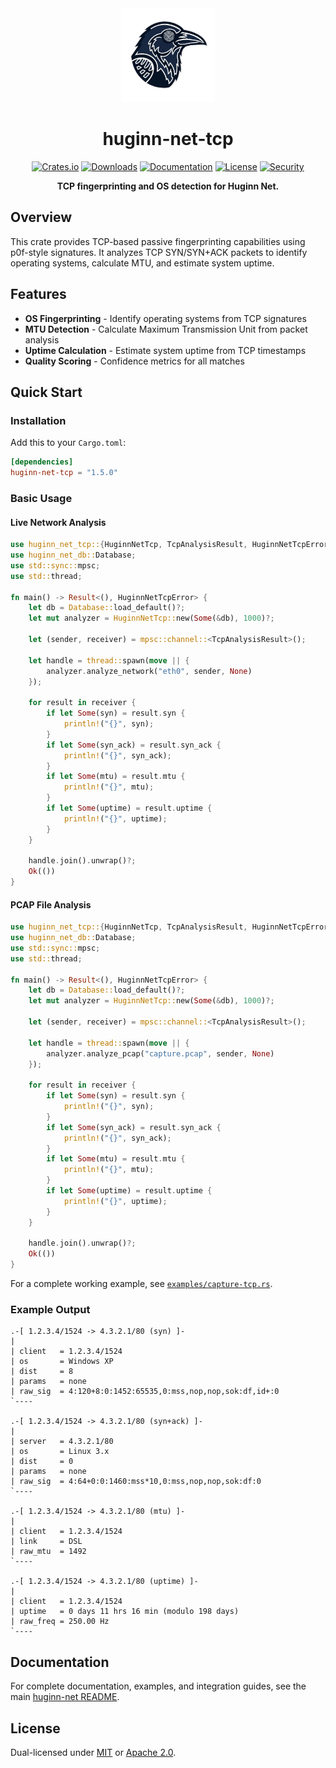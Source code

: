 <div align="center">
  <img src="https://raw.githubusercontent.com/biandratti/huginn-net/master/huginn-net.png" alt="Huginn Net Logo" width="150"/>
  
  # huginn-net-tcp

  [![Crates.io](https://img.shields.io/crates/v/huginn-net-tcp.svg)](https://crates.io/crates/huginn-net-tcp)
  [![Downloads](https://img.shields.io/crates/d/huginn-net-tcp.svg)](https://crates.io/crates/huginn-net-tcp)
  [![Documentation](https://docs.rs/huginn-net-tcp/badge.svg)](https://docs.rs/huginn-net-tcp)
  [![License](https://img.shields.io/badge/license-MIT%2FApache--2.0-blue.svg)](https://github.com/biandratti/huginn-net#license)
  [![Security](https://github.com/biandratti/huginn-net/actions/workflows/audit.yml/badge.svg?branch=master)](#security)

  **TCP fingerprinting and OS detection for Huginn Net.**
</div>

## Overview

This crate provides TCP-based passive fingerprinting capabilities using p0f-style signatures. It analyzes TCP SYN/SYN+ACK packets to identify operating systems, calculate MTU, and estimate system uptime.

## Features

- **OS Fingerprinting** - Identify operating systems from TCP signatures
- **MTU Detection** - Calculate Maximum Transmission Unit from packet analysis  
- **Uptime Calculation** - Estimate system uptime from TCP timestamps
- **Quality Scoring** - Confidence metrics for all matches

## Quick Start

### Installation

Add this to your `Cargo.toml`:

```toml
[dependencies]
huginn-net-tcp = "1.5.0"
```

### Basic Usage

#### Live Network Analysis

```rust
use huginn_net_tcp::{HuginnNetTcp, TcpAnalysisResult, HuginnNetTcpError};
use huginn_net_db::Database;
use std::sync::mpsc;
use std::thread;

fn main() -> Result<(), HuginnNetTcpError> {
    let db = Database::load_default()?;
    let mut analyzer = HuginnNetTcp::new(Some(&db), 1000)?;
    
    let (sender, receiver) = mpsc::channel::<TcpAnalysisResult>();
    
    let handle = thread::spawn(move || {
        analyzer.analyze_network("eth0", sender, None)
    });
    
    for result in receiver {
        if let Some(syn) = result.syn {
            println!("{}", syn);
        }
        if let Some(syn_ack) = result.syn_ack {
            println!("{}", syn_ack);
        }
        if let Some(mtu) = result.mtu {
            println!("{}", mtu);
        }
        if let Some(uptime) = result.uptime {
            println!("{}", uptime);
        }
    }
    
    handle.join().unwrap()?;
    Ok(())
}
```

#### PCAP File Analysis

```rust
use huginn_net_tcp::{HuginnNetTcp, TcpAnalysisResult, HuginnNetTcpError};
use huginn_net_db::Database;
use std::sync::mpsc;
use std::thread;

fn main() -> Result<(), HuginnNetTcpError> {
    let db = Database::load_default()?;
    let mut analyzer = HuginnNetTcp::new(Some(&db), 1000)?;
    
    let (sender, receiver) = mpsc::channel::<TcpAnalysisResult>();
    
    let handle = thread::spawn(move || {
        analyzer.analyze_pcap("capture.pcap", sender, None)
    });
    
    for result in receiver {
        if let Some(syn) = result.syn {
            println!("{}", syn);
        }
        if let Some(syn_ack) = result.syn_ack {
            println!("{}", syn_ack);
        }
        if let Some(mtu) = result.mtu {
            println!("{}", mtu);
        }
        if let Some(uptime) = result.uptime {
            println!("{}", uptime);
        }
    }
    
    handle.join().unwrap()?;
    Ok(())
}
```

For a complete working example, see [`examples/capture-tcp.rs`](../examples/capture-tcp.rs).

### Example Output

```text
.-[ 1.2.3.4/1524 -> 4.3.2.1/80 (syn) ]-
|
| client   = 1.2.3.4/1524
| os       = Windows XP
| dist     = 8
| params   = none
| raw_sig  = 4:120+8:0:1452:65535,0:mss,nop,nop,sok:df,id+:0
`----

.-[ 1.2.3.4/1524 -> 4.3.2.1/80 (syn+ack) ]-
|
| server   = 4.3.2.1/80
| os       = Linux 3.x
| dist     = 0
| params   = none
| raw_sig  = 4:64+0:0:1460:mss*10,0:mss,nop,nop,sok:df:0
`----

.-[ 1.2.3.4/1524 -> 4.3.2.1/80 (mtu) ]-
|
| client   = 1.2.3.4/1524
| link     = DSL
| raw_mtu  = 1492
`----

.-[ 1.2.3.4/1524 -> 4.3.2.1/80 (uptime) ]-
|
| client   = 1.2.3.4/1524
| uptime   = 0 days 11 hrs 16 min (modulo 198 days)
| raw_freq = 250.00 Hz
`----
```

## Documentation

For complete documentation, examples, and integration guides, see the main [huginn-net README](https://github.com/biandratti/huginn-net#readme).

## License

Dual-licensed under [MIT](https://github.com/biandratti/huginn-net/blob/master/LICENSE-MIT) or [Apache 2.0](https://github.com/biandratti/huginn-net/blob/master/LICENSE-APACHE).
